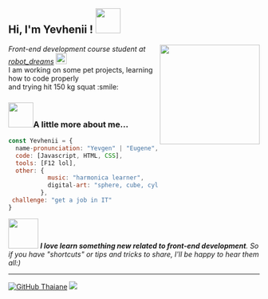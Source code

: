 <h2> Hi, I'm Yevhenii !  <img src="https://media0.giphy.com/media/1oErlCqmxFX54gsxrB/giphy.gif?cid=ecf05e47uh1cajopc0yptv91fohrpef1bjpf57chob993ww0&rid=giphy.gif&ct=s" width="50"></h2>
<img align='right' src="https://media3.giphy.com/media/ZVik7pBtu9dNS/giphy.gif?cid=ecf05e47als2pwdwow4ablldbli7vgjghiujqm7zdvk6tms7&rid=giphy.gif&ct=g" height="200">
<em>Front-end development course student at <a href ="https://robotdreams.cc/uk">robot_dreams</a> <img src="https://kursfinder.ru/media/subject/118085139_110661654087497_8879556297708409773_o.medium.jpg" width="22"></em> <br>
I am working on some pet projects, learning how to code properly <br>and trying hit 150 kg squat :smile:
 


### <img src="https://media0.giphy.com/media/B278fjCLIP6CcwvHPV/giphy.gif" width="50">A little more about me...  

```javascript
const Yevhenii = {
  name-pronunciation: "Yevgen" | "Eugene",
  code: [Javascript, HTML, CSS],
  tools: [F12 lol],
  other: {
           music: "harmonica learner",
           digital-art: "sphere, cube, cylinder",
         },
 challenge: "get a job in IT"
}
```

<img src="https://media1.giphy.com/media/D5eggMLGLClet6bfK8/200w.webp?cid=ecf05e47jb0d69ifcl1u1pp1bwfyemgn1vl0o2b54yh6cgch&rid=200w.webp&ct=s" width="60"> <em><b>I love learn something new related to front-end development</b>. So if you have "shortcuts" or tips and tricks to share, I'll be happy to hear them all:)</em>

---






[![GitHub Thaiane](https://img.shields.io/github/followers/Euro47?label=follow&style=social)](https://github.com/Euro47) 
![](https://komarev.com/ghpvc/?username=EuRo47&color=brightgreen)

